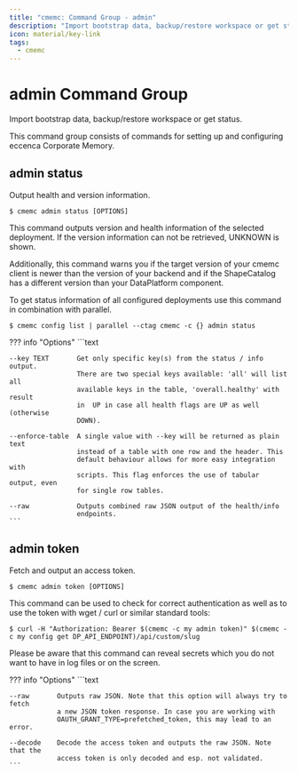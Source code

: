 ```yaml
---
title: "cmemc: Command Group - admin"
description: "Import bootstrap data, backup/restore workspace or get status."
icon: material/key-link
tags:
  - cmemc
---
```

# admin Command Group
<!-- This file was generated - DO NOT CHANGE IT MANUALLY -->

Import bootstrap data, backup/restore workspace or get status.

This command group consists of commands for setting up and configuring eccenca Corporate Memory.


## admin status

Output health and version information.

```shell-session title="Usage"
$ cmemc admin status [OPTIONS]
```




This command outputs version and health information of the selected deployment. If the version information can not be retrieved, UNKNOWN is shown.

Additionally, this command warns you if the target version of your cmemc client is newer than the version of your backend and if the ShapeCatalog has a different version than your DataPlatform component.

To get status information of all configured deployments use this command in combination with parallel.

```shell-session title="Example"
$ cmemc config list | parallel --ctag cmemc -c {} admin status
```




??? info "Options"
    ```text

    --key TEXT       Get only specific key(s) from the status / info output.
                     There are two special keys available: 'all' will list all
                     available keys in the table, 'overall.healthy' with result
                     in  UP in case all health flags are UP as well (otherwise
                     DOWN).
  
    --enforce-table  A single value with --key will be returned as plain text
                     instead of a table with one row and the header. This
                     default behaviour allows for more easy integration with
                     scripts. This flag enforces the use of tabular output, even
                     for single row tables.
  
    --raw            Outputs combined raw JSON output of the health/info
                     endpoints.
    ```

## admin token

Fetch and output an access token.

```shell-session title="Usage"
$ cmemc admin token [OPTIONS]
```




This command can be used to check for correct authentication as well as to use the token with wget / curl or similar standard tools:

```shell-session title="Example"
$ curl -H "Authorization: Bearer $(cmemc -c my admin token)" $(cmemc -c my config get DP_API_ENDPOINT)/api/custom/slug
```


Please be aware that this command can reveal secrets which you do not want to have in log files or on the screen.



??? info "Options"
    ```text

    --raw       Outputs raw JSON. Note that this option will always try to fetch
                a new JSON token response. In case you are working with
                OAUTH_GRANT_TYPE=prefetched_token, this may lead to an error.
  
    --decode    Decode the access token and outputs the raw JSON. Note that the
                access token is only decoded and esp. not validated.
    ```

